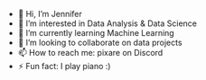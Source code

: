 - 👋 Hi, I’m Jennifer
- 👀 I’m interested in Data Analysis & Data Science
- 🌱 I’m currently learning Machine Learning
- 💞️ I’m looking to collaborate on data projects
- 📫 How to reach me: pixare on Discord
- ⚡ Fun fact: I play piano :) 

<!---
pixare7/pixare7 is a ✨ special ✨ repository because its `README.md` (this file) appears on your GitHub profile.
You can click the Preview link to take a look at your changes.
--->
